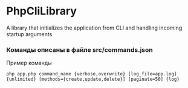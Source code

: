 # PhpCliLibrary
A library that initializes the application from CLI and handling incoming startup arguments

### Команды описаны в файле src/commands.json

Пример команды

    php app.php command_name {verbose,overwrite} [log_file=app.log] {unlimited} [methods={create,update,delete}] [paginate=50] {log}
